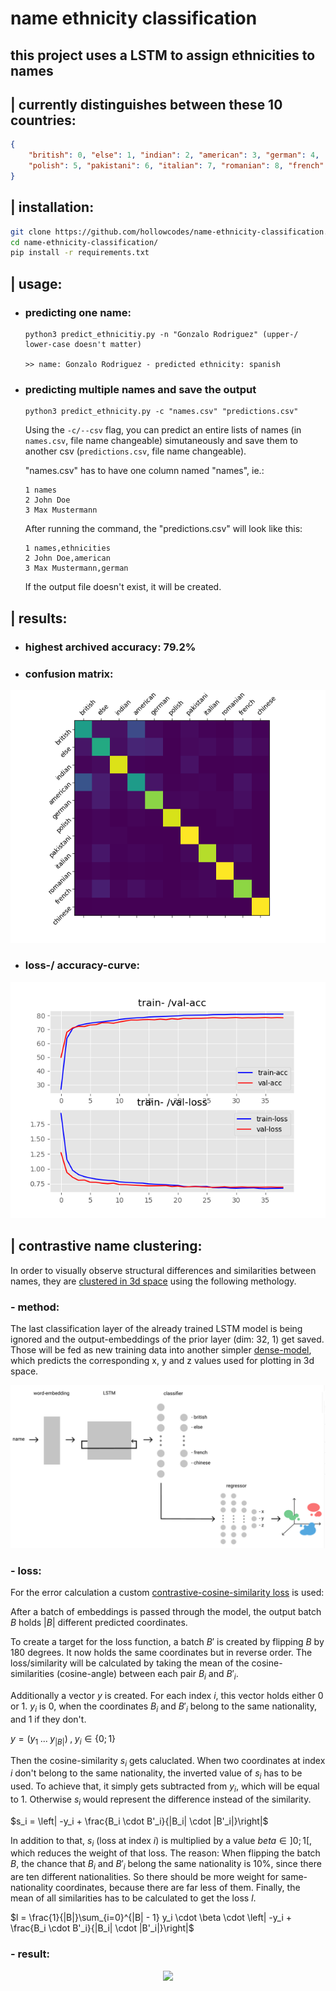 # name ethnicity classification

## this project uses a LSTM to assign ethnicities to names

## | currently distinguishes between these 10 countries:
```json
{
    "british": 0, "else": 1, "indian": 2, "american": 3, "german": 4, 
    "polish": 5, "pakistani": 6, "italian": 7, "romanian": 8, "french": 9, "chinese": 10
}
```

## | installation:
```bash
git clone https://github.com/hollowcodes/name-ethnicity-classification.git
cd name-ethnicity-classification/
pip install -r requirements.txt
```

## | usage:
 - ### predicting one name:
    ```
    python3 predict_ethnicitiy.py -n "Gonzalo Rodriguez" (upper-/ lower-case doesn't matter)

    >> name: Gonzalo Rodriguez - predicted ethnicity: spanish
    ```

 - ### predicting multiple names and save the output
    ```
    python3 predict_ethnicity.py -c "names.csv" "predictions.csv"
    ```

    Using the ```-c/--csv``` flag, you can predict an entire lists of names (in ```names.csv```, file name changeable) simutaneously and save them to another csv (```predictions.csv```, file name changeable).

    "names.csv" has to have one column named "names", ie.:
    ```csv
    1 names
    2 John Doe
    3 Max Mustermann
    ```

    After running the command, the "predictions.csv" will look like this:
    ```csv
    1 names,ethnicities
    2 John Doe,american
    3 Max Mustermann,german
    ```

    If the output file doesn't exist, it will be created.



## | results:

 - ### highest archived accuracy: 79.2%
 - ### confusion matrix:
<p align="center"> 
<img src="readme_images/confusion_matrix.png">
</p>

 - ### loss-/ accuracy-curve:
<p align="center"> 
<img src="readme_images/history.png">
</p>


## | contrastive name clustering:
In order to visually observe structural differences and similarities between names, they are [clustered in 3d space](src/contrastive-name-clustering/) using the following methology. 

### - method:
The last classification layer of the already trained LSTM model is being ignored and the output-embeddings of the prior layer (dim: 32, 1) get saved.
Those will be fed as new training data into another simpler [dense-model](src/contrastive-name-clustering/coord_model.py), which predicts the corresponding x, y and z values used for plotting in 3d space.

<p align="center"> 
<img src="readme_images/clustering.png">
</p>

### - loss:
For the error calculation a custom [contrastive-cosine-similarity loss](src/contrastive-name-clustering/contrastive_loss.py) is used:

After a batch of embeddings is passed through the model, the output batch $B$ holds $|B|$ different predicted coordinates.

To create a target for the loss function, a batch $B'$ is created by flipping $B$ by 180 degrees. It now holds the same coordinates but in reverse order. The loss/similarity will be calculated by taking the mean of the cosine-similarities (cosine-angle) between each pair $B_i$ and $B'_i$.

Additionally a vector $y$ is created. For each index $i$, this vector holds either $0$ or $1$.
$y_i$ is $0$, when the coordinates $B_i$ and $B'_i$ belong to the same nationality, and $1$ if they don't.

$y = (y_1\; ...\; y_{|B|})\; ,\; y_i \in \{0; 1\}$

Then the cosine-similarity $s_i$ gets caluclated. When two coordinates at index $i$ don't belong to the same nationality, the inverted value of $s_i$ has to be used. To achieve that, it simply gets subtracted from $y_i$, which will be equal to $1$. Otherwise $s_i$ would represent the difference instead of the similarity.

$s_i = \left| -y_i + \frac{B_i \cdot B'_i}{|B_i| \cdot |B'_i|}\right|$

In addition to that, $s_i$ (loss at index $i$) is multiplied by a value $beta \in ]0;1[$, which reduces the weight of that loss. The reason: When flipping the batch $B$, the chance that $B_i$ and $B'_i$ belong the same nationality is $10\%$, since there are ten different nationalities. So there should be more weight for same-nationality coordinates, because there are far less of them. Finally, the mean of all similarities has to be calculated to get the loss $l$.

$l = \frac{1}{|B|}\sum_{i=0}^{|B| - 1} y_i \cdot \beta \cdot \left| -y_i + \frac{B_i \cdot B'_i}{|B_i| \cdot |B'_i|}\right|$


### - result:

<p align="center"> 
<img src="readme_images/rotation2.gif">
</p>